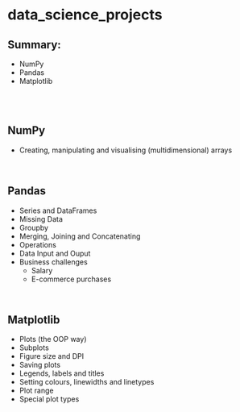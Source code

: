 # data_science_projects

## Summary:

  - NumPy 
  - Pandas
  - Matplotlib
<br>
<br>

## NumPy
  - Creating, manipulating and visualising (multidimensional) arrays
<br> 

## Pandas
  - Series and DataFrames
  - Missing Data
  - Groupby
  - Merging, Joining and Concatenating
  - Operations
  - Data Input and Ouput
  - Business challenges
    * Salary
    * E-commerce purchases
<br>

## Matplotlib
  - Plots (the OOP way)
  - Subplots
  - Figure size and DPI
  - Saving plots
  - Legends, labels and titles
  - Setting colours, linewidths and linetypes
  - Plot range
  - Special plot types
<br>

